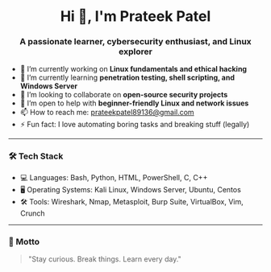 <h1 align="center">Hi 👋, I'm Prateek Patel</h1>
<h3 align="center">A passionate learner, cybersecurity enthusiast, and Linux explorer</h3>

- 🔭 I’m currently working on **Linux fundamentals and ethical hacking**
- 🌱 I’m currently learning **penetration testing, shell scripting, and Windows Server**
- 👯 I’m looking to collaborate on **open-source security projects**
- 🤝 I’m open to help with **beginner-friendly Linux and network issues**
- 📫 How to reach me: prateekpatel89136@gmail.com
- ⚡ Fun fact: I love automating boring tasks and breaking stuff (legally)

---

### 🛠️ Tech Stack
- 💻 Languages: Bash, Python, HTML, PowerShell, C, C++
- 🖥️ Operating Systems: Kali Linux, Windows Server, Ubuntu, Centos
- 🛠️ Tools: Wireshark, Nmap, Metasploit, Burp Suite, VirtualBox, Vim, Crunch

---

### 🧠 Motto
> "Stay curious. Break things. Learn every day."

